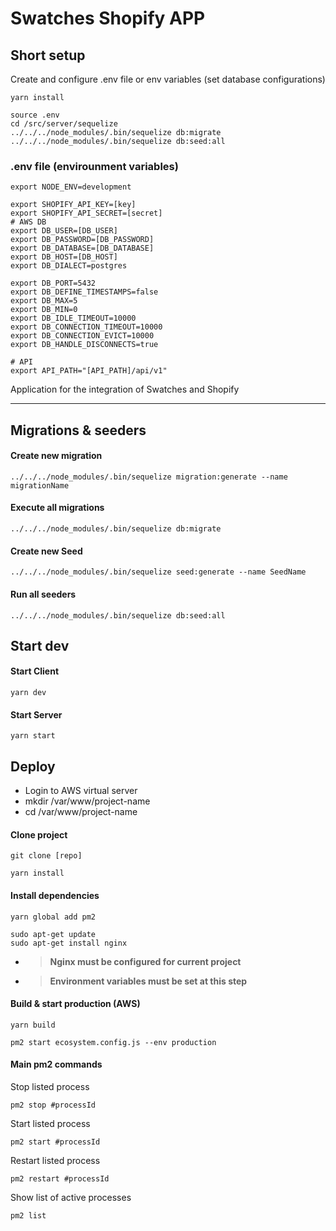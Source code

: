 # Swatches Shopify APP

## Short setup

Create and configure .env file or env variables (set database configurations)

```
yarn install
```

```
source .env
cd /src/server/sequelize
../../../node_modules/.bin/sequelize db:migrate
../../../node_modules/.bin/sequelize db:seed:all
```

### .env file (envirounment variables)
```
export NODE_ENV=development

export SHOPIFY_API_KEY=[key]
export SHOPIFY_API_SECRET=[secret]
# AWS DB
export DB_USER=[DB_USER]
export DB_PASSWORD=[DB_PASSWORD]
export DB_DATABASE=[DB_DATABASE]
export DB_HOST=[DB_HOST]
export DB_DIALECT=postgres

export DB_PORT=5432
export DB_DEFINE_TIMESTAMPS=false
export DB_MAX=5
export DB_MIN=0
export DB_IDLE_TIMEOUT=10000
export DB_CONNECTION_TIMEOUT=10000
export DB_CONNECTION_EVICT=10000
export DB_HANDLE_DISCONNECTS=true

# API
export API_PATH="[API_PATH]/api/v1"
```

Application for the integration of Swatches and Shopify
_______________________
## Migrations & seeders

#### Create new migration

```
../../../node_modules/.bin/sequelize migration:generate --name migrationName
```

#### Execute all migrations

```
../../../node_modules/.bin/sequelize db:migrate
```

#### Create new Seed

```
../../../node_modules/.bin/sequelize seed:generate --name SeedName
```

#### Run all seeders

```
../../../node_modules/.bin/sequelize db:seed:all
```

## Start dev

#### Start Client

```
yarn dev
```

#### Start Server

```
yarn start
```

## Deploy

* Login to AWS virtual server
* mkdir /var/www/project-name
* cd /var/www/project-name

#### Clone project
```
git clone [repo]
```
```
yarn install
```

#### Install dependencies
```
yarn global add pm2
```
```
sudo apt-get update
sudo apt-get install nginx
```

* > **Nginx must be configured for current project**
* > **Environment variables must be set at this step**

#### Build & start production (AWS)
```
yarn build
```
```
pm2 start ecosystem.config.js --env production
```

#### Main pm2 commands

Stop listed process
```
pm2 stop #processId
```
Start listed process
```
pm2 start #processId
```
Restart listed process
```
pm2 restart #processId
```
Show list of active processes
```
pm2 list
```
